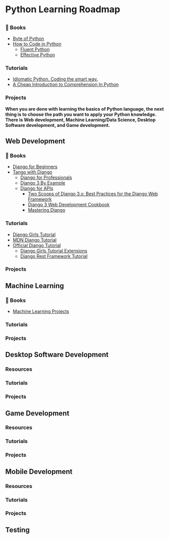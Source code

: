# Python Learning Roadmap


## 

### :book: Books

  - [Byte of Python](https://python.swaroopch.com/)
  - [How to Code in Python](https://assets.digitalocean.com/books/python/how-to-code-in-python.pdf)
    - [Fluent Python](https://evanli.github.io/programming-book-3/Python/Fluent%20Python.pdf)
    - [Effective Python](http://sd.blackball.lv/library/Effective_Python_(2015).pdf)


### Tutorials

  - [Idiomatic Python. Coding the smart way.](https://medium.com/the-andela-way/idiomatic-python-coding-the-smart-way-cc560fa5f1d6)
  - [A Cheap Introduction to Comprehension In Python](https://medium.com/the-andela-way/a-cheap-introduction-to-comprehension-in-python-2269895f996f)

### Projects

  

**When you are done with learning the basics of Python language, the next thing is to choose the path you want to apply your Python knowledge. There is Web development, Machine Learning/Data Science, Desktop Software development, and Game development.**


## Web Development

### :book: Books

  - [Django for Beginners](https://djangoforbeginners.com/)
  - [Tango with Django](https://www.tangowithdjango.com/#intro)
    - [Django for Professionals](https://djangoforprofessionals.com/)
    - [Django 3 By Example](https://www.amazon.com/dp/1838981950/?tag=wsvincent-20)
    - [Django for APIs](https://djangoforapis.com/)
      - [Two Scoops of Django 3.x: Best Practices for the Django Web Framework](https://www.feldroy.com/collections/two-scoops-press/products/two-scoops-of-django-3-x)
      - [Django 3 Web Development Cookbook](https://www.amazon.com/dp/B084WRLDSB/?tag=wsvincent-20)
      - [Mastering Django](https://www.amazon.com/dp/0648884414/?tag=wsvincent-20)

### Tutorials

  - [Django Girls Tutorial](https://tutorial.djangogirls.org/en/)
  - [MDN Django Tutorial](https://developer.mozilla.org/en-US/docs/Learn/Server-side/Django)
  - [Official Django Tutorial](https://docs.djangoproject.com/en/3.0/intro/tutorial01/)
    - [Django Girls Tutorial Extensions](https://tutorial-extensions.djangogirls.org/en/)
    - [Django Rest Framework Tutorial](https://www.django-rest-framework.org/tutorial/1-serialization/)

### Projects


## Machine Learning

### :book: Books
  - [Machine Learning Projects](http://assets.digitalocean.com/books/python/machine-learning-projects-python.pdf)

### Tutorials

### Projects


## Desktop Software Development

### Resources

### Tutorials

### Projects



## Game Development


### Resources
### Tutorials

### Projects


## Mobile Development


### Resources
### Tutorials

### Projects


## Testing
